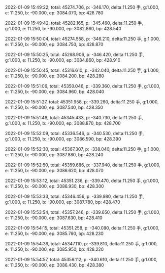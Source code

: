 2022-01-09 15:49:22, total: 45274.706, p: -346.170, delta:11.250 手, g:1.000, e: 11.250, b: -90.000, ep: 3084.070, bp: 428.780

2022-01-09 15:49:42, total: 45282.165, p: -345.460, delta:11.250 手, g:1.000, e: 11.250, b: -90.000, ep: 3082.860, bp: 428.540

2022-01-09 15:50:04, total: 45274.558, p: -346.210, delta:11.250 手, g:1.000, e: 11.250, b: -90.000, ep: 3084.750, bp: 428.870

2022-01-09 15:50:25, total: 45268.906, p: -346.420, delta:11.250 手, g:1.000, e: 11.250, b: -90.000, ep: 3084.860, bp: 428.910

2022-01-09 15:50:45, total: 45316.610, p: -342.040, delta:11.250 手, g:1.000, e: 11.250, b: -90.000, ep: 3084.200, bp: 428.280

2022-01-09 15:51:06, total: 45350.046, p: -339.360, delta:11.250 手, g:1.000, e: 11.250, b: -90.000, ep: 3084.960, bp: 428.040

2022-01-09 15:51:27, total: 45351.958, p: -339.260, delta:11.250 手, g:1.000, e: 11.250, b: -90.000, ep: 3087.540, bp: 428.350

2022-01-09 15:51:48, total: 45345.433, p: -340.730, delta:11.250 手, g:1.000, e: 11.250, b: -90.000, ep: 3088.870, bp: 428.700

2022-01-09 15:52:09, total: 45336.546, p: -340.530, delta:11.250 手, g:1.000, e: 11.250, b: -90.000, ep: 3086.590, bp: 428.390

2022-01-09 15:52:30, total: 45367.307, p: -338.040, delta:11.250 手, g:1.000, e: 11.250, b: -90.000, ep: 3087.880, bp: 428.240

2022-01-09 15:52:50, total: 45359.686, p: -337.940, delta:11.250 手, g:1.000, e: 11.250, b: -90.000, ep: 3086.620, bp: 428.070

2022-01-09 15:53:12, total: 45351.236, p: -339.470, delta:11.250 手, g:1.000, e: 11.250, b: -90.000, ep: 3086.930, bp: 428.300

2022-01-09 15:53:33, total: 45346.456, p: -339.980, delta:11.250 手, g:1.000, e: 11.250, b: -90.000, ep: 3087.780, bp: 428.470

2022-01-09 15:53:54, total: 45357.246, p: -339.650, delta:11.250 手, g:1.000, e: 11.250, b: -90.000, ep: 3087.630, bp: 428.410

2022-01-09 15:54:15, total: 45351.258, p: -340.080, delta:11.250 手, g:1.000, e: 11.250, b: -90.000, ep: 3085.760, bp: 428.230

2022-01-09 15:54:36, total: 45347.110, p: -339.810, delta:11.250 手, g:1.000, e: 11.250, b: -90.000, ep: 3085.950, bp: 428.220

2022-01-09 15:54:57, total: 45356.112, p: -340.610, delta:11.250 手, g:1.000, e: 11.250, b: -90.000, ep: 3086.430, bp: 428.380